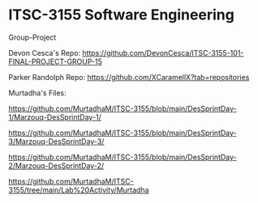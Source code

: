 # ITSC-3155 Software Engineering
 


                      

Group-Project


Devon Cesca's Repo: https://github.com/DevonCesca/ITSC-3155-101-FINAL-PROJECT-GROUP-15

Parker Randolph Repo: https://github.com/XCaramellX?tab=repositories


Murtadha's Files:

https://github.com/MurtadhaM/ITSC-3155/blob/main/DesSprintDay-1/Marzouq-DesSprintDay-1/

https://github.com/MurtadhaM/ITSC-3155/blob/main/DesSprintDay-3/Marzouq-DesSprintDay-3/

https://github.com/MurtadhaM/ITSC-3155/blob/main/DesSprintDay-2/Marzouq-DesSprintDay-2/

https://github.com/MurtadhaM/ITSC-3155/tree/main/Lab%20Activity/Murtadha
 
 
